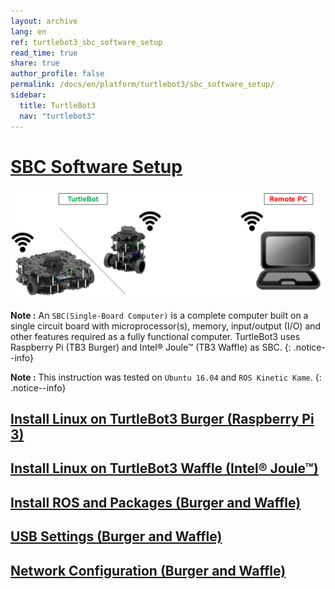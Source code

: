 ```yaml
---
layout: archive
lang: en
ref: turtlebot3_sbc_software_setup
read_time: true
share: true
author_profile: false
permalink: /docs/en/platform/turtlebot3/sbc_software_setup/
sidebar:
  title: TurtleBot3
  nav: "turtlebot3"
---
```


<div style="counter-reset: h1 5"></div>

# [SBC Software Setup](#sbc-software-setup)

![](/assets/images/platform/turtlebot3/software/remote_pc_and_turtlebot.png)

**Note :** An `SBC(Single-Board Computer)` is a complete computer built on a single circuit board with microprocessor(s), memory, input/output (I/O) and other features required as a fully functional computer. TurtleBot3 uses Raspberry Pi (TB3 Burger) and Intel® Joule™ (TB3 Waffle) as SBC.
{: .notice--info}

**Note :** This instruction was tested on `Ubuntu 16.04` and `ROS Kinetic Kame`.
{: .notice--info}

## [Install Linux on TurtleBot3 Burger (Raspberry Pi 3)](#install-linux-on-turtlebot3-burger-raspberry-pi-3)

## [Install Linux on TurtleBot3 Waffle (Intel® Joule™)](#install-linux-on-turtlebot3-waffle-intel-joule)

## [Install ROS and Packages (Burger and Waffle)](install-ros-and-packages-burger-and-waffle)

## [USB Settings (Burger and Waffle)](#usb-settings-burger-and-waffle)

## [Network Configuration (Burger and Waffle)](#network-configuration-burger-and-waffle)
